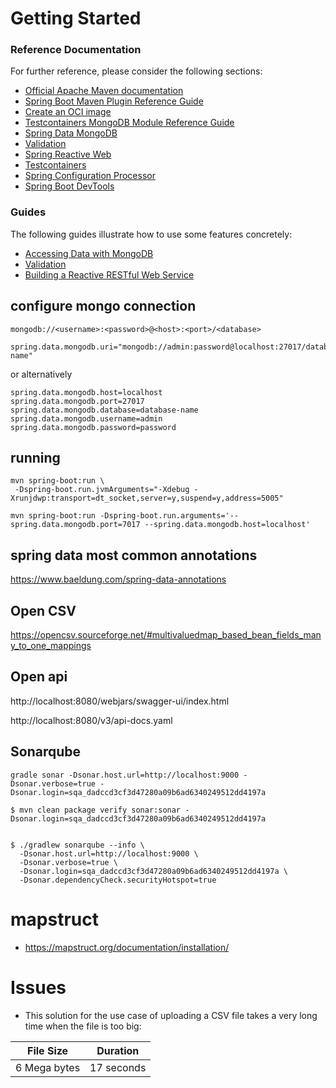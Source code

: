 # Getting Started

### Reference Documentation

For further reference, please consider the following sections:

* [Official Apache Maven documentation](https://maven.apache.org/guides/index.html)
* [Spring Boot Maven Plugin Reference Guide](https://docs.spring.io/spring-boot/docs/3.0.4/maven-plugin/reference/html/)
* [Create an OCI image](https://docs.spring.io/spring-boot/docs/3.0.4/maven-plugin/reference/html/#build-image)
* [Testcontainers MongoDB Module Reference Guide](https://www.testcontainers.org/modules/databases/mongodb/)
* [Spring Data MongoDB](https://docs.spring.io/spring-boot/docs/3.0.4/reference/htmlsingle/#data.nosql.mongodb)
* [Validation](https://docs.spring.io/spring-boot/docs/3.0.4/reference/htmlsingle/#io.validation)
* [Spring Reactive Web](https://docs.spring.io/spring-boot/docs/3.0.4/reference/htmlsingle/#web.reactive)
* [Testcontainers](https://www.testcontainers.org/)
* [Spring Configuration Processor](https://docs.spring.io/spring-boot/docs/3.0.4/reference/htmlsingle/#appendix.configuration-metadata.annotation-processor)
* [Spring Boot DevTools](https://docs.spring.io/spring-boot/docs/3.0.4/reference/htmlsingle/#using.devtools)

### Guides

The following guides illustrate how to use some features concretely:

* [Accessing Data with MongoDB](https://spring.io/guides/gs/accessing-data-mongodb/)
* [Validation](https://spring.io/guides/gs/validating-form-input/)
* [Building a Reactive RESTful Web Service](https://spring.io/guides/gs/reactive-rest-service/)

## configure mongo connection

```
mongodb://<username>:<password>@<host>:<port>/<database>
```

```properties
spring.data.mongodb.uri="mongodb://admin:password@localhost:27017/database-name"
```
or alternatively

```properties
spring.data.mongodb.host=localhost
spring.data.mongodb.port=27017
spring.data.mongodb.database=database-name
spring.data.mongodb.username=admin
spring.data.mongodb.password=password
```


## running

```shell
mvn spring-boot:run \
 -Dspring-boot.run.jvmArguments="-Xdebug -Xrunjdwp:transport=dt_socket,server=y,suspend=y,address=5005"
```


```
mvn spring-boot:run -Dspring-boot.run.arguments='--spring.data.mongodb.port=7017 --spring.data.mongodb.host=localhost'
```


## spring data most common annotations

https://www.baeldung.com/spring-data-annotations


## Open CSV

https://opencsv.sourceforge.net/#multivaluedmap_based_bean_fields_many_to_one_mappings

## Open api
http://localhost:8080/webjars/swagger-ui/index.html


http://localhost:8080/v3/api-docs.yaml


## Sonarqube

```shell
gradle sonar -Dsonar.host.url=http://localhost:9000 -Dsonar.verbose=true -Dsonar.login=sqa_dadccd3cf3d47280a09b6ad6340249512dd4197a

$ mvn clean package verify sonar:sonar -Dsonar.login=sqa_dadccd3cf3d47280a09b6ad6340249512dd4197a


$ ./gradlew sonarqube --info \
  -Dsonar.host.url=http://localhost:9000 \
  -Dsonar.verbose=true \
  -Dsonar.login=sqa_dadccd3cf3d47280a09b6ad6340249512dd4197a \
  -Dsonar.dependencyCheck.securityHotspot=true
```


# mapstruct

- https://mapstruct.org/documentation/installation/


# Issues

- This solution for the use case of uploading a CSV file takes a very long time when the file is too big: 

| File Size    | Duration   |
|--------------|------------|
| 6 Mega bytes | 17 seconds |
